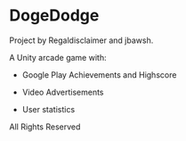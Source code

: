 # DogeDodge

Project by Regaldisclaimer and jbawsh.

A Unity arcade game with:

- Google Play Achievements and Highscore

- Video Advertisements

- User statistics


All Rights Reserved

